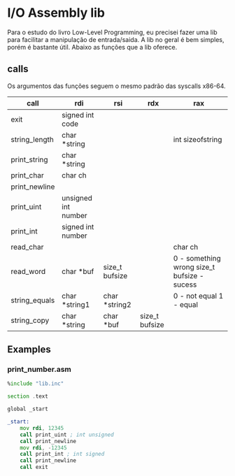 # I/O Assembly lib 
Para o estudo do livro Low-Level Programming, eu precisei fazer uma lib para facilitar a manipulação de entrada/saida. A lib no geral é bem simples, porém é bastante útil. Abaixo as funções que a lib oferece.

## calls
Os argumentos das funções seguem o mesmo padrão das syscalls x86-64.

| call          | rdi                   | rsi            | rdx            | rax                                         |
|---------------|-----------------------|----------------|----------------|---------------------------------------------|
| exit          | signed int code |                |                |                                             |
| string_length | char \*string          |                |                | int sizeofstring                            |
| print_string  | char \*string          |                |                |                                             |
| print_char    | char ch               |                |                |                                             |
| print_newline |                       |                |                |                                             |
| print_uint    | unsigned int number   |                |                |                                             |
| print_int     | signed int number     |                |                |                                             |
| read_char     |                       |                |                | char ch                                     |
| read_word     | char \*buf             | size_t bufsize |                | 0 - something wrong size_t bufsize - sucess |
| string_equals | char \*string1         | char \*string2  |                |  0 - not equal 1 - equal                    |
| string_copy   | char \*string          | char \*buf      | size_t bufsize |                                             |

## Examples

### print_number.asm
```asm
%include "lib.inc"

section .text

global _start

_start:
	mov rdi, 12345
	call print_uint ; int unsigned
	call print_newline
	mov rdi, -12345
	call print_int ; int signed
	call print_newline 
	call exit
 ```
